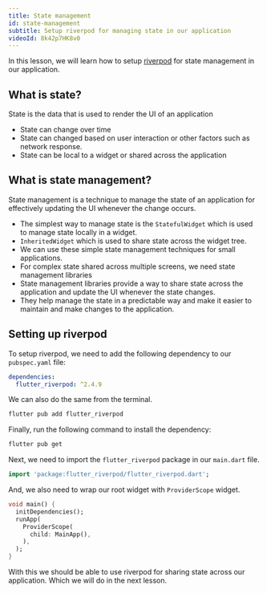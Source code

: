```yaml
---
title: State management
id: state-management
subtitle: Setup riverpod for managing state in our application
videoId: 8k42p7HK8v0
---
```


In this lesson, we will learn how to setup [riverpod](https://riverpod.dev) for state management in our application.

## What is state?

State is the data that is used to render the UI of an application
- State can change over time 
- State can changed based on user interaction or other factors such as network response.
- State can be local to a widget or shared across the application


## What is state management?

State management is a technique to manage the state of an application for effectively updating the UI whenever the change occurs. 
- The simplest way to manage state is the `StatefulWidget` which is used to manage state locally in a widget.
- `InheritedWidget` which is used to share state across the widget tree.
- We can use these simple state management techniques for small applications.
- For complex state shared across multiple screens, we need state management libraries
- State management libraries provide a way to share state across the application and update the UI whenever the state changes.
- They help manage the state in a predictable way and make it easier to maintain and make changes to the application.

## Setting up riverpod

To setup riverpod, we need to add the following dependency to our `pubspec.yaml` file:

```yaml
dependencies:
  flutter_riverpod: ^2.4.9
```

We can also do the same from the terminal.

```bash
flutter pub add flutter_riverpod
```

Finally, run the following command to install the dependency:

```bash
flutter pub get
```

Next, we need to import the `flutter_riverpod` package in our `main.dart` file.

```dart
import 'package:flutter_riverpod/flutter_riverpod.dart';
```

And, we also need to wrap our root widget with `ProviderScope` widget.

```dart
void main() {
  initDependencies();
  runApp(
    ProviderScope(
      child: MainApp(),
    ),
  );
}
```

With this we should be able to use riverpod for sharing state across our application. Which we will do in the next lesson.